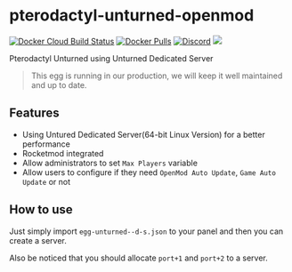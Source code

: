 # pterodactyl-unturned-openmod
[![Docker Cloud Build Status](https://img.shields.io/docker/cloud/build/michaelcrow/pterodactyl-unturned-openmod.svg?style=flat)](https://hub.docker.com/r/michaelcrow/pterodactyl-unturned-openmod)
[![Docker Pulls](https://img.shields.io/docker/pulls/restoremonarchy/pterodactyl-unturned-openmod.svg?style=flat)](https://hub.docker.com/r/hcgcloud/pterodactyl-unturned)
[![Discord](https://img.shields.io/discord/666327627124047872)](https://discord.gg/7Xrqx2T)
![](https://img.shields.io/badge/status-prod-informational)

Pterodactyl Unturned using Unturned Dedicated Server

> This egg is running in our production, we will keep it well maintained and up to date.
## Features
- Using Untured Dedicated Server(64-bit Linux Version) for a better performance
- Rocketmod integrated
- Allow administrators to set `Max Players` variable
- Allow users to configure if they need `OpenMod Auto Update`, `Game Auto Update` or not

## How to use
Just simply import `egg-unturned--d-s.json` to your panel and then you can create a server.

Also be noticed that you should allocate `port+1` and `port+2` to a server.
